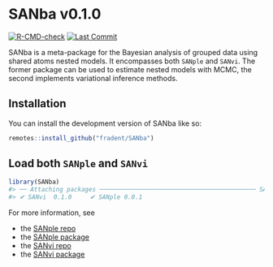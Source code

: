 
<!-- README.md is generated from README.Rmd. Please edit that file -->

# SANba v0.1.0

<!-- badges: start -->

[![R-CMD-check](https://github.com/fradenti/SANba/actions/workflows/R-CMD-check.yaml/badge.svg)](https://github.com/fradenti/SANba/actions/workflows/R-CMD-check.yaml)
[![Last
Commit](https://img.shields.io/github/last-commit/fradenti/SANvi)](https://github.com/fradenti/SANvi)
<!-- badges: end -->

SANba is a meta-package for the Bayesian analysis of grouped data using
shared atoms nested models. It encompasses both `SANple` and `SANvi`.
The former package can be used to estimate nested models with MCMC, the
second implements variational inference methods.

## Installation

You can install the development version of SANba like so:

``` r
remotes::install_github("fradent/SANba")
```

## Load both `SANple` and `SANvi`

``` r
library(SANba)
#> ── Attaching packages ─────────────────────────────────────────── SANba 0.0.1 ──
#> ✔ SANvi  0.1.0     ✔ SANple 0.0.1
```

For more information, see

- the [SANple repo](https://github.com/laura-dangelo/SANple)
- the [SANple
  package](https://cran.r-project.org/web/packages/SANple/index.html)  
- the [SANvi repo](https://github.com/fradenti/SANvi)  
- the [SANvi
  package](https://cran.r-project.org/web/packages/SANvi/index.html)
